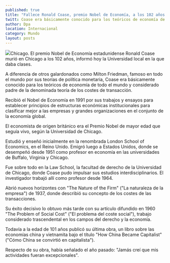 ```yaml
---
published: true
title: "Fallece Ronald Coase, premio Nobel de Economía, a los 102 años de edad"
twitt: Coase era básicamente conocido para los teóricos de economía de todo el mundo y considerado padre de la denominada teoría de los costes de transacción.
author: Dpa
location: Internacional
category: Mundo
layout: posts
---
```


![](http://i.imgur.com/iavpYrHm.jpg)Chicago. El premio Nobel de Economía estadunidense Ronald Coase murió en Chicago a los 102 años, informó hoy la Universidad local en la que daba clases.

A diferencia de otros galardonados como Milton Friedman, famoso en todo el mundo por sus teorías de política monetaria, Coase era básicamente conocido para los teóricos de economía de todo el mundo y considerado padre de la denominada teoría de los costes de transacción.

Recibió el Nobel de Economía en 1991 por sus trabajos y ensayos para establecer principios de estructuras económicas institucionales para clasificar mejor a las empresas y grandes organizaciones en el conjunto de la economía global.

El economista de origen británico era el Premio Nobel de mayor edad que seguía vivo, según la Universidad de Chicago.

Estudió y enseñó inicialmente en la renombrada London School of Economics, en el Reino Unido. Emigró luego a Estados Unidos, donde se desempeñó desde 1951 como profesor en economía en las universidades de Buffalo, Virginia y Chicago.

Fue sobre todo en la Law School, la facultad de derecho de la Universidad de Chicago, donde Coase pudo impulsar sus estudios interdisciplinarios. El investigador trabajó allí como profesor desde 1964.

Abrió nuevos horizontes con "The Nature of the Firm" ("La naturaleza de la empresa") de 1937, donde describió su concepto de los costes de las transacciones.

Su éxito decisivo lo obtuvo más tarde con su artículo difundido en 1960 "The Problem of Social Cost" ("El problema del coste social"), trabajo considerado trascendental en los campos del derecho y la economía.

Todavía a la edad de 101 años publicó su última obra, un libro sobre las economías china y vietnamita bajo el título "How China Became Capitalist" ("Cómo China se convirtió en capitalista").

Respecto de su obra, había señalado el año pasado: "Jamás creí que mis actividades fueran excepcionales".
